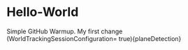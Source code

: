 # Hello-World
Simple GitHub Warmup. 
My first change
(WorldTrackingSessionConfiguration= true){planeDetection}
